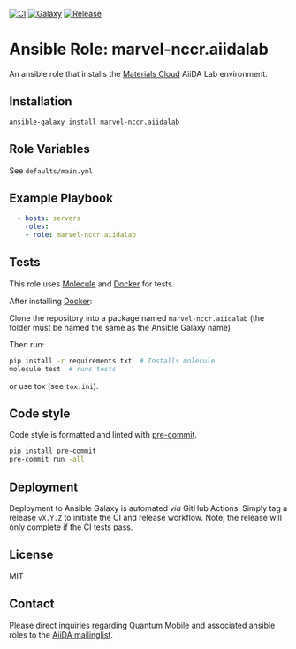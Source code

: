 [![CI](https://github.com/marvel-nccr/ansible-role-aiidalab/workflows/CI/badge.svg)](https://github.com/marvel-nccr/ansible-role-aiidalab/actions)
[![Galaxy](https://img.shields.io/badge/Galaxy-marvel--nccr.aiidalab-blue)](https://galaxy.ansible.com/marvel-nccr/aiidalab)
[![Release](https://img.shields.io/github/tag/marvel-nccr/ansible-role-aiidalab.svg)](https://github.com/marvel-nccr/ansible-role-aiidalab/releases)

# Ansible Role: marvel-nccr.aiidalab

An ansible role that installs the [Materials Cloud](www.materialscloud.org) AiiDA Lab environment.

## Installation

`ansible-galaxy install marvel-nccr.aiidalab`

## Role Variables

See `defaults/main.yml`

## Example Playbook

```yaml
  - hosts: servers
    roles:
    - role: marvel-nccr.aiidalab
```

## Tests

This role uses [Molecule](https://molecule.readthedocs.io/en/latest/#) and [Docker](https://www.docker.com/) for tests.

After installing [Docker](https://www.docker.com/):

Clone the repository into a package named `marvel-nccr.aiidalab` (the folder must be named the same as the Ansible Galaxy name)

Then run:

```bash
pip install -r requirements.txt  # Installs molecule
molecule test  # runs tests
```

or use tox (see `tox.ini`).

## Code style

Code style is formatted and linted with [pre-commit](https://pre-commit.com/).

```bash
pip install pre-commit
pre-commit run -all
```

## Deployment

Deployment to Ansible Galaxy is automated *via* GitHub Actions.
Simply tag a release `vX.Y.Z` to initiate the CI and release workflow.
Note, the release will only complete if the CI tests pass.

## License

MIT

## Contact

Please direct inquiries regarding Quantum Mobile and associated ansible roles to the [AiiDA mailinglist](http://www.aiida.net/mailing-list/).
